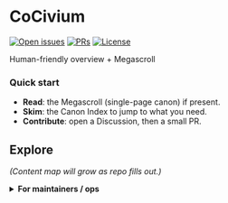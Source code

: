 # CoCivium



[![Open issues](https://img.shields.io/github/issues/rickballard/CoCivium)](../../issues) [![PRs](https://img.shields.io/github/issues-pr/rickballard/CoCivium)](../../pulls) [![License](https://img.shields.io/github/license/rickballard/CoCivium)](./LICENSE)

Human-friendly overview + Megascroll

### Quick start
- **Read**: the Megascroll (single-page canon) if present.
- **Skim**: the Canon Index to jump to what you need.
- **Contribute**: open a Discussion, then a small PR.

## Explore
_(Content map will grow as repo fills out.)_

<details>
<summary><b>For maintainers / ops</b></summary>

- Scripts live under ops/ and .github/.
- Seed-kit: see CoCache → ops/kits/Build-CoSuiteSeedKit.ps1.

</details>
